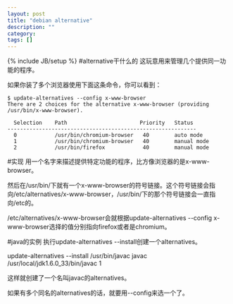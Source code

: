 ```yaml
---
layout: post
title: "debian alternative"
description: ""
category: 
tags: []
---
```

{% include JB/setup %}
#alternative干什么的
这玩意用来管理几个提供同一功能的程序。

如果你装了多个浏览器使用下面这条命令，你可以看到：

    $ update-alternatives --config x-www-browser
    There are 2 choices for the alternative x-www-browser (providing /usr/bin/x-www-browser).

      Selection    Path                       Priority   Status
    ------------------------------------------------------------
      0            /usr/bin/chromium-browser   40        auto mode
      1            /usr/bin/chromium-browser   40        manual mode
      2            /usr/bin/firefox            40        manual mode

#实现
用一个名字来描述提供特定功能的程序，比方像浏览器的是x-www-browser。

然后在/usr/bin/下就有一个x-www-browser的符号链接。这个符号链接会指向/etc/alternatives/x-www-browser，/usr/bin/下的那个符号链接会一直指向/etc的。

/etc/alternatives/x-www-browser会就根据update-alternatives --config x-www-browser选择的值分别指向firefox或者是chromium。

#java的实例
执行update-alternatives --install创建一个alternatives。

update-alternatives --install /usr/bin/javac javac /usr/local/jdk1.6.0_33/bin/javac 1

这样就创建了一个名叫javac的alternatives。

如果有多个同名的alternatives的话，就要用--config来选一个了。

